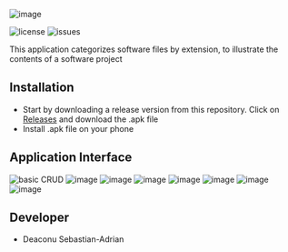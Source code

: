 
![image](app/src/main/res/mipmap-hdpi/ic_launcher.png)

![license](https://img.shields.io/github/license/Cryston98/extension_counter)
![issues](https://img.shields.io/github/issues/Cryston98/extension_counter)

This application  categorizes software files by extension, to illustrate the contents of a software project


## Installation

* Start by downloading a release version from this repository. Click on [Releases]( https://github.com/Cryston98/mobile-application-AdBank/releases "Go to Releases") and download the .apk file
* Install .apk file on your phone

## Application Interface


![basic CRUD](img/1.jpeg)
![image](img/2.jfif)
![image](img/3.jfif)
![image](img/4.jfif)
![image](img/5.jfif)
![image](img/6.jfif)
![image](img/7.jfif)
![image](img/8.jfif)

## Developer

 * Deaconu Sebastian-Adrian
